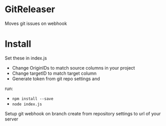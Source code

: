 # GitReleaser
Moves git issues on webhook

# Install
Set these in index.js
* Change OriginIDs to match source columns in your project
* Change targetID to match target column
* Generate token from git repo settings and

run:
* `npm install --save`
* `node index.js`

Setup git webhook on branch create from repository settings to url of your server
